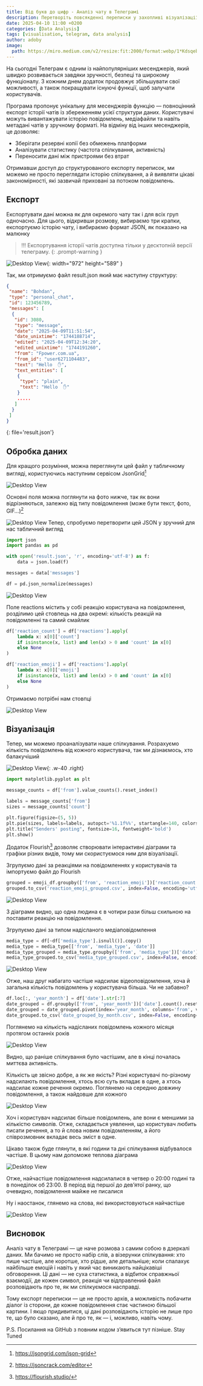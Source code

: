 ```yaml
---
title: Від букв до цифр - Аналіз чату в Телеграмі
description: Перетворіть повсякденні переписки у захопливі візуалізації даних. Дізнайтеся, як експортувати, аналізувати та візуалізувати історію чатів у Телеграмі, щоб розкрити приховані патерни вашого спілкування.
date: 2025-04-10 11:00 +0200
categories: [Data Analysis]
tags: [visualisation, telegram, data analysis]
author: adoby
image:
  path: https://miro.medium.com/v2/resize:fit:2000/format:webp/1*KdsqebBjOD1KlazyoPOXMA.png
---
```



На сьогодні Телеграм є одним із найпопулярніших месенджерів, який швидко розвивається завдяки зручності, безпеці та широкому функціоналу. З кожним днем додаток продовжує збільшувати свої можливості, а також покращувати існуючі функції, щоб залучати користувачів.

Програма пропонує унікальну для месенджерів функцію — повноцінний експорт історії чатів із збереженням усієї структури даних. Користувачі можуть вивантажувати історію повідомлень, медіафайли та навіть метадані чатів у зручному форматі. На відміну від інших месенджерів, це дозволяє:

* Зберігати резервні копії без обмежень платформи
* Аналізувати статистику (частота спілкування, активність)
* Переносити дані між пристроями без втрат

Отримавши доступ до структурованого експорту переписок, ми можемо не просто переглядати історію спілкування, а й виявляти цікаві закономірності, які зазвичай приховані за потоком повідомлень.

## Експорт

Експортувати дані можна як для окремого чату так і для всіх груп одночасно. Для цього, відкривши розмову, вибираємо три крапки, експортуємо історію чату, і вибираємо формат JSON, як показано на малюнку

> !!! Експортування історії чатів доступна тільки у десктопній версії телеграму.
{: .prompt-warning }

![Desktop View](https://miro.medium.com/v2/resize:fit:4800/format:webp/1*JZHVgqewbK7YrxdfTKI3eQ.png){: width="972" height="589" }

Так, ми отримуємо файл result.json який має наступну структуру:

```json
{
 "name": "Bohdan",
 "type": "personal_chat",
 "id": 123456789,
 "messages": [
  {
   "id": 3080,
   "type": "message",
   "date": "2025-04-09T11:51:54",
   "date_unixtime": "1744188714",
   "edited": "2025-04-09T12:34:20",
   "edited_unixtime": "1744191260",
   "from": "Fpower.com.ua",
   "from_id": "user6271104483",
   "text": "Hello  ✋",
   "text_entities": [
    {
     "type": "plain",
     "text": "Hello  ✋"
    }
    .....
   ]
  }
 ]
}
```
{: file='result.json'}

## Обробка даних

Для кращого розуміння, можна переглянути цей файл у табличному вигляді, користуючись наступним сервісом JsonGrid[^jsongrid]

![Desktop View](https://miro.medium.com/v2/resize:fit:1400/format:webp/1*X0JjlfuQfab6hbwMPlPFdA.png)

Основні поля можна поглянути на фото нижче, так як вони відрізняються, залежно від типу повідомлення (може бути текст, фото, GIF…)[^jsoncrack]

![Desktop View](https://miro.medium.com/v2/resize:fit:1100/format:webp/1*JDqK9SoAKV74W_d4Y6xeIw.png)
Тепер, спробуємо перетворити цей JSON у зручний для нас табличний вигляд

```python
import json
import pandas as pd

with open('result.json', 'r', encoding='utf-8') as f:
    data = json.load(f)

messages = data['messages']

df = pd.json_normalize(messages)
```

![Desktop View](https://miro.medium.com/v2/resize:fit:1100/format:webp/1*Q6lClhplkQrmpzeFfzQ-AQ.png)

Поле reactions містить у собі реакцію користувача на повідомлення, розділимо цей стовпець на два окремі: кількість реакцій на повідомленні та самий смайлик

```python
df['reaction_count'] = df['reactions'].apply(
    lambda x: x[0]['count'] 
    if isinstance(x, list) and len(x) > 0 and 'count' in x[0] 
    else None
)

df['reaction_emoji'] = df['reactions'].apply(
    lambda x: x[0]['emoji'] 
    if isinstance(x, list) and len(x) > 0 and 'count' in x[0] 
    else None
)
```

Отримаємо потрібні нам стовпці


![Desktop View](https://miro.medium.com/v2/resize:fit:1100/format:webp/1*zX2eovqy2kan_hxK-KDTmg.png)

## Візуалізація

Тепер, ми можемо проаналізувати наше спілкування. Розрахуємо кількість повідомлень від кожного користувача, так ми дізнаємось, хто балакучіший


![Desktop View](https://miro.medium.com/v2/resize:fit:628/format:webp/1*_kH-Jbp9FC2tHzIPEv6rnA.png){: .w-40 .right}
```python
import matplotlib.pyplot as plt

message_counts = df['from'].value_counts().reset_index()

labels = message_counts['from']
sizes = message_counts['count']

plt.figure(figsize=(5, 5))
plt.pie(sizes, labels=labels, autopct='%1.1f%%', startangle=140, colors=['#ff9999', '#66b3ff'])
plt.title("Senders' posting", fontsize=16, fontweight='bold')
plt.show()

```

Додаток Flourish[^flourish] дозволяє створювати інтерактивні діаграми та графіки різних видів, тому ми скористуємося ним для візуалізації.

Згрупуємо дані за реакціями на повідомленнях у користувачів та імпортуємо файл до Flourish

```python
grouped = emoji_df.groupby(['from', 'reaction_emoji'])['reaction_count'].sum().reset_index()
grouped.to_csv('reaction_emoji_grouped.csv', index=False, encoding='utf-8-sig')
```

![Desktop View](https://miro.medium.com/v2/resize:fit:1400/format:webp/1*jjJ0iUZpjFFDO7OPv7qQ7A.png)

З діаграми видно, що одна людина є в чотири рази більш схильною на поставити реакцію на повідомлення.

Згрупуємо дані за типом надісланого медіаповідомлення

```python
media_type = df[~df['media_type'].isnull()].copy()
media_type = media_type[['from', 'media_type', 'date']]
media_type_grouped = media_type.groupby(['from', 'media_type'])['date'].sum().reset_index()
media_type_grouped.to_csv('media_type_grouped.csv', index=False, encoding='utf-8-sig')
```
![Desktop View](https://miro.medium.com/v2/resize:fit:1400/format:webp/1*WLjSZTojDxybpnWEPKhYhg.png)

Отже, наш друг набагато частіше надсилає відеоповідомлення, хоча й загальна кількість повідомлень у користувача більша. Чи не забавно?

```python
df.loc[:, 'year_month'] = df['date'].str[:7] 
date_grouped = df.groupby(['from', 'year_month'])['date'].count().reset_index()
date_grouped = date_grouped.pivot(index='year_month', columns='from', values='date').reset_index()
date_grouped.to_csv('date_grouped_by_month.csv', index=False, encoding='utf-8-sig')
```

Поглянемо на кількість надісланих повідомлень кожного місяця протягом останніх років

![Desktop View](https://miro.medium.com/v2/resize:fit:1400/format:webp/1*1jTuEP9H6O4_VoMK-AJn1Q.png)

Видно, що раніше спілкування було частішим, але в кінці почалась миттєва активність.

Кількість це звісно добре, а як же якість? Різні користувачі по-різному надсилають повідомлення, хтось всю суть вкладає в одне, а хтось надсилає кожне речення окремо. Поглянемо на середню довжину повідомлення, а також найдовше для кожного


![Desktop View](https://miro.medium.com/v2/resize:fit:1400/format:webp/1*AjkNiM4nsZMYJdhoE5N_xQ.png)

Хоч і користувач надсилає більше повідомлень, але вони є меншими за кількістю символів. Отже, складається уявлення, що користувач любить писати речення, а то й слова новим повідомленням, а його співрозмовник вкладає весь зміст в одне.

Цікаво також буде глянути, в які години та дні спілкування відбувалося частіше. В цьому нам допоможе теплова діаграма

![Desktop View](https://miro.medium.com/v2/resize:fit:1400/format:webp/1*eJD4EFM8Rm7vK03odBvKkw.png)

Отже, найчастіше повідомлення надсилалися в четвер о 20:00 годині та в понеділок об 23:00. В період від першої до дев’ятої ранку, що очевидно, повідомлення майже не писалися

Ну і наостанок, глянемо на слова, які використовуються найчастіше

![Desktop View](https://miro.medium.com/v2/resize:fit:1400/format:webp/1*R-yylgfoT49-c8TB2rd8Nw.png)

## Висновок

Аналіз чату в Телеграмі — це наче розмова з самим собою в дзеркалі даних. Ми бачимо не просто набір слів, а візерунки спілкування: хто пише частіше, але коротше, хто рідше, але детальніше; коли спалахує найбільше емоцій і навіть у який час виникають найцікавіші обговорення. Ці дані — не суха статистика, а відбиток справжньої взаємодії, де кожен символ, реакція чи відправлений файл розповідають про те, як ми спілкуємося насправді.

Тому експорт переписки — це не просто архів, а можливість побачити діалог із сторони, де кожне повідомлення стає частиною більшої картини. І якщо придивитися, ці дані розповідають історію не лише про те, що було сказано, але й про те, як — і, можливо, навіть чому.

P.S. Посилання на GitHub з повним кодом з’явиться тут пізніше. Stay Tuned


[^flourish]: <https://flourish.studio/>
[^jsongrid]: <https://jsongrid.com/json-grid>
[^jsoncrack]: <https://jsoncrack.com/editor>